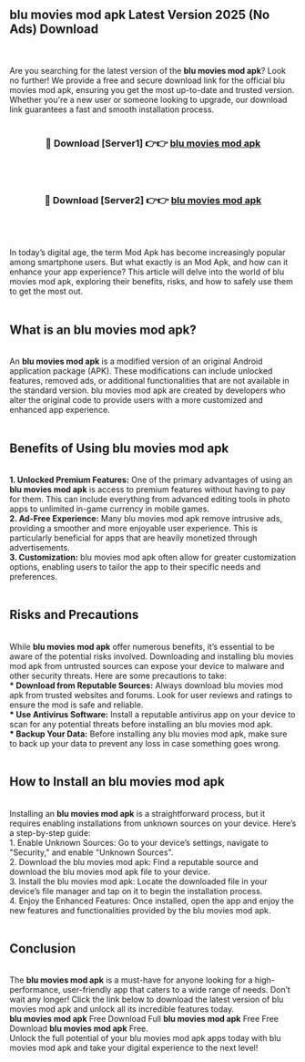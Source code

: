 ## blu movies mod apk Latest Version 2025 (No Ads) Download
<br><br>
Are you searching for the latest version of the <strong>blu movies mod apk</strong>? Look no further! We provide a free and secure download link for the official blu movies mod apk, ensuring you get the most up-to-date and trusted version. Whether you're a new user or someone looking to upgrade, our download link guarantees a fast and smooth installation process.
<br>
<br>
<div align="center">
<h3>🔴 Download [Server1] 👉👉 <a href="https://modyolo.store/blu_movies_mod_apk">blu movies mod apk</a></h3><br>
<br>
<h3>🔴 Download [Server2] 👉👉 <a href="https://modyolo.store/blu_movies_mod_apk">blu movies mod apk</a></h3><br>
</div>
<br>
<br>
In today’s digital age, the term Mod Apk has become increasingly popular among smartphone users. But what exactly is an Mod Apk, and how can it enhance your app experience? This article will delve into the world of blu movies mod apk, exploring their benefits, risks, and how to safely use them to get the most out.
<br>
<br>
<h2>What is an blu movies mod apk?</h2>
<br>
An <strong>blu movies mod apk</strong> is a modified version of an original Android application package (APK). These modifications can include unlocked features, removed ads, or additional functionalities that are not available in the standard version. blu movies mod apk are created by developers who alter the original code to provide users with a more customized and enhanced app experience.
<br>
<br>
<h2>Benefits of Using blu movies mod apk</h2>
<br>
<strong> 1. Unlocked Premium Features:</strong> One of the primary advantages of using an <strong>blu movies mod apk</strong> is access to premium features without having to pay for them. This can include everything from advanced editing tools in photo apps to unlimited in-game currency in mobile games.
<br>
<strong> 2. Ad-Free Experience:</strong> Many blu movies mod apk remove intrusive ads, providing a smoother and more enjoyable user experience. This is particularly beneficial for apps that are heavily monetized through advertisements.
<br>
<strong> 3. Customization:</strong> blu movies mod apk often allow for greater customization options, enabling users to tailor the app to their specific needs and preferences.
<br>
<br>
<h2>Risks and Precautions</h2>
<br>
While <strong>blu movies mod apk</strong> offer numerous benefits, it’s essential to be aware of the potential risks involved. Downloading and installing blu movies mod apk from untrusted sources can expose your device to malware and other security threats. Here are some precautions to take:
<br>
<strong> * Download from Reputable Sources:</strong> Always download blu movies mod apk from trusted websites and forums. Look for user reviews and ratings to ensure the mod is safe and reliable.
<br>
<strong> * Use Antivirus Software:</strong> Install a reputable antivirus app on your device to scan for any potential threats before installing an blu movies mod apk.
<br>
<strong> * Backup Your Data:</strong> Before installing any blu movies mod apk, make sure to back up your data to prevent any loss in case something goes wrong.
<br>
<br>
<h2>How to Install an blu movies mod apk</h2>
<br>
Installing an <strong>blu movies mod apk</strong> is a straightforward process, but it requires enabling installations from unknown sources on your device. Here’s a step-by-step guide:
<br>
 1. Enable Unknown Sources: Go to your device’s settings, navigate to "Security," and enable "Unknown Sources".
<br>
 2. Download the blu movies mod apk: Find a reputable source and download the blu movies mod apk file to your device.
<br>
 3. Install the blu movies mod apk: Locate the downloaded file in your device’s file manager and tap on it to begin the installation process.
<br>
 4. Enjoy the Enhanced Features: Once installed, open the app and enjoy the new features and functionalities provided by the blu movies mod apk.
<br>
<br>
<h2><strong>Conclusion</strong></h2>
<br>
The <strong>blu movies mod apk</strong> is a must-have for anyone looking for a high-performance, user-friendly app that caters to a wide range of needs. Don’t wait any longer! Click the link below to download the latest version of blu movies mod apk and unlock all its incredible features today.
<br>
<strong>blu movies mod apk</strong> Free Download Full <strong>blu movies mod apk</strong> Free Free Download <strong>blu movies mod apk</strong> Free.
<br>
Unlock the full potential of your blu movies mod apk apps today with blu movies mod apk and take your digital experience to the next level!


